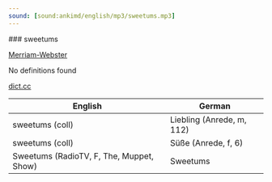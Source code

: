```yaml
---
sound: [sound:ankimd/english/mp3/sweetums.mp3]
---
```


\### sweetums

[Merriam-Webster](https://www.merriam-webster.com/dictionary/sweetums)

No definitions found

[dict.cc](https://www.dict.cc/sweetums)

| English        | German       |
| -------------- | ------------ |
| sweetums (coll) | Liebling (Anrede, m, 112) |
| sweetums (coll) | Süße (Anrede, f, 6) |
| Sweetums (RadioTV, F, The, Muppet, Show) | Sweetums |
